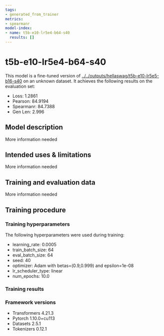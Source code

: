 ```yaml
---
tags:
- generated_from_trainer
metrics:
- spearmanr
model-index:
- name: t5b-e10-lr5e4-b64-s40
  results: []
---
```


<!-- This model card has been generated automatically according to the information the Trainer had access to. You
should probably proofread and complete it, then remove this comment. -->

# t5b-e10-lr5e4-b64-s40

This model is a fine-tuned version of [../../outputs/hellaswag/t5b-e10-lr5e5-b16-s40](https://huggingface.co/../../outputs/hellaswag/t5b-e10-lr5e5-b16-s40) on an unknown dataset.
It achieves the following results on the evaluation set:
- Loss: 1.2861
- Pearson: 84.9194
- Spearmanr: 84.7388
- Gen Len: 2.996

## Model description

More information needed

## Intended uses & limitations

More information needed

## Training and evaluation data

More information needed

## Training procedure

### Training hyperparameters

The following hyperparameters were used during training:
- learning_rate: 0.0005
- train_batch_size: 64
- eval_batch_size: 64
- seed: 40
- optimizer: Adam with betas=(0.9,0.999) and epsilon=1e-08
- lr_scheduler_type: linear
- num_epochs: 10.0

### Training results



### Framework versions

- Transformers 4.21.3
- Pytorch 1.10.0+cu113
- Datasets 2.5.1
- Tokenizers 0.12.1

